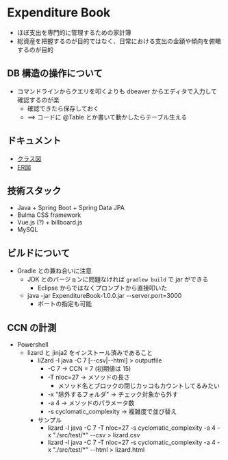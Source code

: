 # Expenditure Book

* ほぼ支出を専門的に管理するための家計簿
* 総資産を把握するのが目的ではなく、日常における支出の金額や傾向を俯瞰するのが目的

## DB 構造の操作について

* コマンドラインからクエリを叩くよりも dbeaver からエディタで入力して確認するのが楽
    * 確認できたら保存しておく
    * ==> コードに @Table とか書いて動かしたらテーブル生える

## ドキュメント

* [クラス図](./Document/class_diagram.md)
* [ER図](./Document/entity_relationship_diagram.md)

## 技術スタック

* Java + Spring Boot + Spring Data JPA
* Bulma CSS framework
* Vue.js (?) + billboard.js
* MySQL

## ビルドについて

* Gradle との兼ね合いに注意
    * JDK とのバージョンに問題なければ `gradlew build` で jar ができる
        * Eclipse からではなくプロンプトから直接叩いた
    * java -jar ExpenditureBook-1.0.0.jar --server.port=3000
      * ポートの指定も可能

## CCN の計測

* Powershell
  * lizard と jinja2 をインストール済みであること
    * liZard -l java -C 7 [--csv|--html] > outputfile
      * -C 7  -> CCN = 7 (初期値は 15)
      * -T nloc=27  -> メソッドの長さ
        * メソッド名とブロックの閉じカッコもカウントしてるみたい
      * -x "除外するフォルダ"  -> チェック対象から外す
      * -a 4  -> メソッドのパラメータ数
      * -s cyclomatic_complexity  -> 複雑度で並び替え
    * サンプル
      * lizard -l java -C 7 -T nloc=27 -s cyclomatic_complexity -a 4 -x "./src/test/*" --csv > lizard.csv
      * lizard -l java -C 7 -T nloc=27 -s cyclomatic_complexity -a 4 -x "./src/test/*" --html > lizard.html
